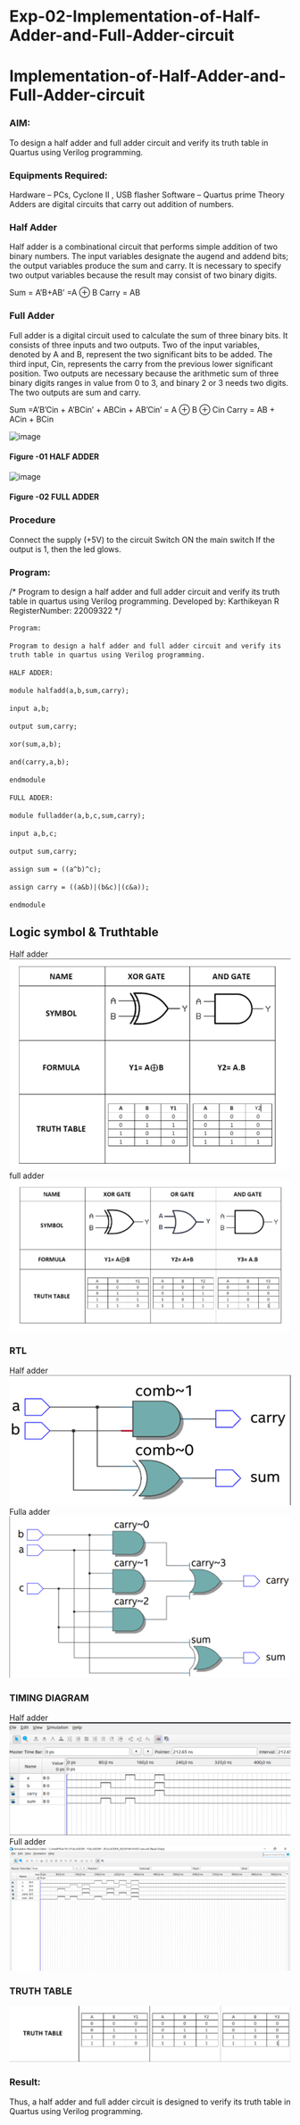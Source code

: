 # Exp-02-Implementation-of-Half-Adder-and-Full-Adder-circuit

# Implementation-of-Half-Adder-and-Full-Adder-circuit
### AIM:
To design a half adder and full adder circuit and verify its truth table in Quartus using Verilog programming.

### Equipments Required:
Hardware – PCs, Cyclone II , USB flasher
Software – Quartus prime
Theory
Adders are digital circuits that carry out addition of numbers.

### Half Adder
Half adder is a combinational circuit that performs simple addition of two binary numbers. The input variables designate the augend and addend bits; the output variables produce the sum and carry. It is necessary to specify two output variables because the result may consist of two binary digits.

Sum = A’B+AB’ =A ⊕ B Carry = AB

### Full Adder
Full adder is a digital circuit used to calculate the sum of three binary bits. It consists of three inputs and two outputs. Two of the input variables, denoted by A and B, represent the two significant bits to be added. The third input, Cin, represents the carry from the previous lower significant position. Two outputs are necessary because the arithmetic sum of three binary digits ranges in value from 0 to 3, and binary 2 or 3 needs two digits. The two outputs are sum and carry.

Sum =A’B’Cin + A’BCin’ + ABCin + AB’Cin’ = A ⊕ B ⊕ Cin Carry = AB + ACin + BCin

 ![image](https://user-images.githubusercontent.com/36288975/163552156-a13e5a56-c638-4110-97d9-8896907c8d25.png)

#### Figure -01 HALF ADDER 


![image](https://user-images.githubusercontent.com/36288975/163552057-b3547877-6d07-45b4-b7e0-bcfebfad9e1d.png)

#### Figure -02 FULL ADDER 

### Procedure

Connect the supply (+5V) to the circuit
Switch ON the main switch
If the output is 1, then the led glows.
### Program:
/*
Program to design a half adder and full adder circuit and verify its truth table in quartus using Verilog programming.
Developed by: Karthikeyan R
RegisterNumber:  22009322
*/
```
Program:

Program to design a half adder and full adder circuit and verify its truth table in quartus using Verilog programming.

HALF ADDER:

module halfadd(a,b,sum,carry);

input a,b;

output sum,carry;

xor(sum,a,b);

and(carry,a,b);

endmodule

FULL ADDER:

module fulladder(a,b,c,sum,carry);

input a,b,c;

output sum,carry;

assign sum = ((a^b)^c);

assign carry = ((a&b)|(b&c)|(c&a));

endmodule
```
## Logic symbol & Truthtable
Half adder
![output](./214545272-7be6a8dd-bfd2-4afa-97e3-3af02a00d5fc.png)
full adder
![output](./214545394-904724bc-33c8-49c9-9c96-c8794d97abbe.png)


### RTL
Half adder
![output](./214545545-7cf2daed-2b8a-49cc-a4fc-8edcb39ade67.png)
Fulla adder
![output](./214545634-8af08faf-d341-444f-a5bd-f3563ad1ba09.png)
### TIMING DIAGRAM
Half adder
![output](./214545947-e70d1df2-d4be-4a5a-af3b-0a6293303267.png)
Full adder
![output](./214546002-2454c4d4-6991-44ea-9789-dc98d1063522.png)


### TRUTH TABLE 
![output](./214546071-9cec85c9-3c1b-4d2b-8447-09579f349fba.png)
### Result:
Thus, a half adder and full adder circuit is designed to verify its truth table in Quartus using Verilog programming.